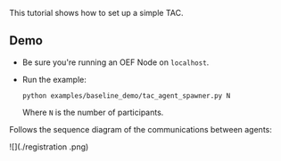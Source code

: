 This tutorial shows how to set up a simple TAC.

## Demo

- Be sure you're running an OEF Node on `localhost`. 

- Run the example:

      python examples/baseline_demo/tac_agent_spawner.py N

  Where `N` is the number of participants.
    
Follows the sequence    diagram of the communications between agents:

![](./registration .png)